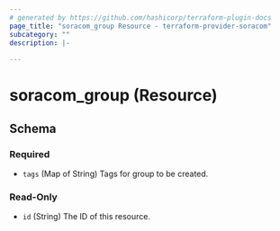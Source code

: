 ```yaml
---
# generated by https://github.com/hashicorp/terraform-plugin-docs
page_title: "soracom_group Resource - terraform-provider-soracom"
subcategory: ""
description: |-
  
---
```


# soracom_group (Resource)





<!-- schema generated by tfplugindocs -->
## Schema

### Required

- `tags` (Map of String) Tags for group to be created.

### Read-Only

- `id` (String) The ID of this resource.


